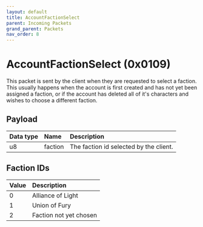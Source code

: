 ```yaml
---
layout: default
title: AccountFactionSelect
parent: Incoming Packets
grand_parent: Packets
nav_order: 8
---
```


# AccountFactionSelect (0x0109)

This packet is sent by the client when they are requested to select a faction. This usually happens when the account is first created and has not yet been assigned a faction, or if the account has deleted all of it's characters and wishes to choose a different faction.

## Payload

| Data type            | Name            | Description                                                                                |
|:---------------------|:----------------|:-------------------------------------------------------------------------------------------|
| u8                   | faction         | The faction id selected by the client.                                                     | 


## Faction IDs

| Value                | Description                                                                        |
|:---------------------|:-----------------------------------------------------------------------------------|
| 0                    | Alliance of Light                                                                  |
| 1                    | Union of Fury                                                                      |
| 2                    | Faction not yet chosen                                                             |